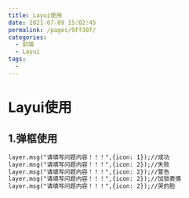 ```yaml
---
title: Layui使用
date: 2021-07-09 15:02:45
permalink: /pages/9ff38f/
categories:
  - 前端
  - Layui
tags:
  - 
---
```

# Layui使用

## 1.弹框使用

```html
layer.msg("请填写问题内容！！！",{icon: 1});//成功
layer.msg("请填写问题内容！！！",{icon: 2});//失败
layer.msg("请填写问题内容！！！",{icon: 2});//警告
layer.msg("请填写问题内容！！！",{icon: 2});//加锁表情
layer.msg("请填写问题内容！！！",{icon: 2});//哭的脸
```


